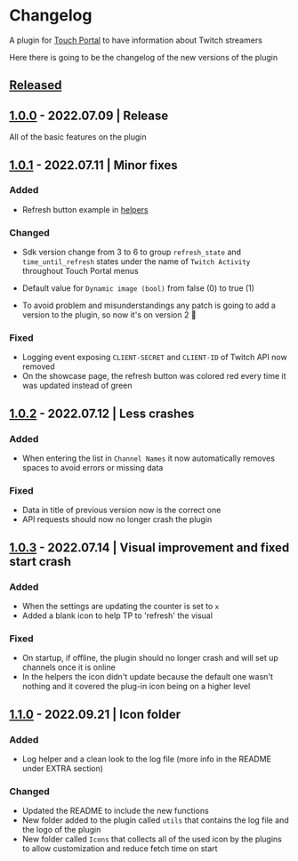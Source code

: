 # Changelog

A plugin for [Touch Portal](https://www.touch-portal.com/) to have information about Twitch streamers

Here there is going to be the changelog of the new versions of the plugin

## [Released][released]

## [1.0.0] - 2022.07.09 | Release

All of the basic features on the plugin

## [1.0.1] - 2022.07.11 | Minor fixes

### Added

- Refresh button example in [helpers](./helpers/touchportal/buttons)

### Changed

- Sdk version change from 3 to 6 to group `refresh_state` and `time_until_refresh` states under the name of `Twitch Activity` throughout Touch Portal menus

- Default value for `Dynamic image (bool)` from false (0) to true (1)
- To avoid problem and misunderstandings any patch is going to add a version to the plugin, so now it's on version 2 🎉

### Fixed

- Logging event exposing `CLIENT-SECRET` and `CLIENT-ID` of Twitch API now removed
- On the showcase page, the refresh button was colored red every time it was updated instead of green

## [1.0.2] - 2022.07.12 | Less crashes

### Added

- When entering the list in `Channel Names` it now automatically removes spaces to avoid errors or missing data

### Fixed

- Data in title of previous version now is the correct one
- API requests should now no longer crash the plugin

## [1.0.3] - 2022.07.14 | Visual improvement and fixed start crash

### Added

- When the settings are updating the counter is set to `x`
- Added a blank icon to help TP to 'refresh' the visual

### Fixed

- On startup, if offline, the plugin should no longer crash and will set up channels once it is online
- In the helpers the icon didn't update because the default one wasn't nothing and it covered the plug-in icon being on a higher level

## [1.1.0] - 2022.09.21 | Icon folder

### Added

- Log helper and a clean look to the log file (more info in the README under EXTRA section)

### Changed

- Updated the README to include the new functions
- New folder added to the plugin called `utils` that contains the log file and the logo of the plugin
- New folder called `Icons` that collects all of the used icon by the plugins to allow customization and reduce fetch time on start

<!-- ## [Unreleased] -->
<!--
### Added
### Changed
### Deprecated
### Removed
### Fixed
### Security -->

[released]: https://github.com/JustCoderdev/TwitchActivity/releases

<!-- [unreleased]: https://github.com/JustCoderdev/TwitchActivity -->

[1.0.0]: https://github.com/JustCoderdev/TwitchActivity/tree/d5b02548cd3f141b0994c05cfed2e136c222fb90
[1.0.1]: https://github.com/JustCoderdev/TwitchActivity/tree/d4de7b5ebb64ea9d45755294f22e8d6bb2cf3b4a
[1.0.2]: https://github.com/JustCoderdev/TwitchActivity/tree/63585f733113ce215415e845e96538d5620764fa
[1.0.3]: https://github.com/JustCoderdev/TwitchActivity/tree/79fe641c2a4aafadd0e475d0a9108062c80480a1
[1.1.0]: https://github.com/JustCoderdev/TwitchActivity/tree/
